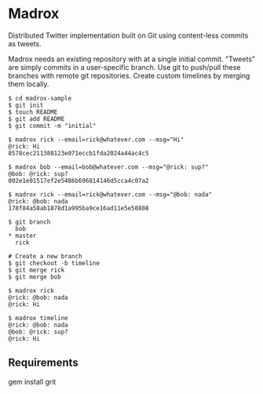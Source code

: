 # Madrox

Distributed Twitter implementation built on Git using content-less commits as
tweets.

Madrox needs an existing repository with at a single initial commit.  "Tweets"
are simply commits in a user-specific branch.  Use git to push/pull these 
branches with remote git repositories.  Create custom timelines by merging
them locally.

    $ cd madrox-sample
    $ git init
    $ touch README
    $ git add README
    $ git commit -m "initial"

    $ madrox rick --email=rick@whatever.com --msg="Hi"
    @rick: Hi
    8578cec211388123e071eccb1fda2024a44ac4c5

    $ madrox bob --email=bob@whatever.com --msg="@rick: sup?"
    @bob: @rick: sup?
    002e1e01517ef2e5486b696814146d5cca4c07a2

    $ madrox rick --email=rick@whatever.com --msg="@bob: nada"
    @rick: @bob: nada
    178f84a58ab1878d1a995ba9ce16ad11e5e58808

    $ git branch
      bob
    * master
      rick

    # Create a new branch
    $ git checkout -b timeline
    $ git merge rick
    $ git merge bob

    $ madrox rick
    @rick: @bob: nada
    @rick: Hi

    $ madrox timeline
    @rick: @bob: nada
    @bob: @rick: sup?
    @rick: Hi

## Requirements

gem install grit